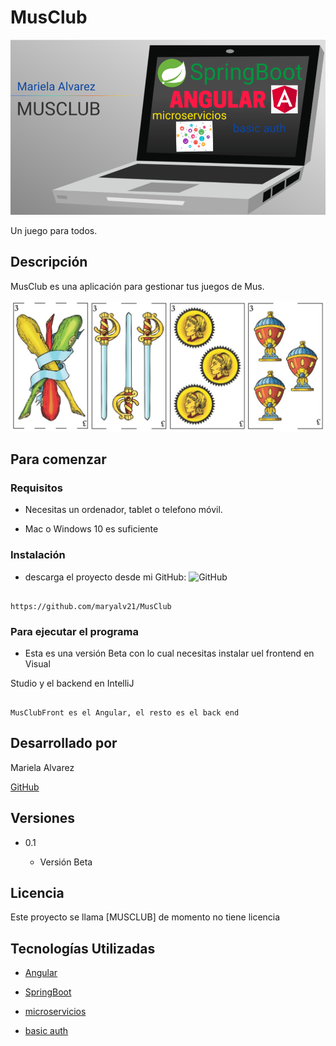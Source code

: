 # MusClub

![MusClub](presentacion.png)



Un juego para todos.



## Descripción



MusClub es una aplicación para gestionar tus juegos de Mus.



![MusClub](3b.png)



## Para comenzar



### Requisitos



* Necesitas un ordenador, tablet o telefono móvil.

* Mac o Windows 10 es suficiente



### Instalación



* descarga el proyecto desde mi GitHub: ![GitHub](GitHub.png)

```

https://github.com/maryalv21/MusClub

```



### Para ejecutar el programa



* Esta es una versión Beta con lo cual necesitas instalar uel frontend en Visual

Studio y el backend en IntelliJ

```

MusClubFront es el Angular, el resto es el back end

```



## Desarrollado por



Mariela Alvarez

[GitHub](https://github.com/maryalv21)





## Versiones



* 0.1

    * Versión Beta



## Licencia



Este proyecto se llama [MUSCLUB] de momento no tiene licencia



## Tecnologías Utilizadas


* [Angular](https://angular.io/)

* [SpringBoot](https://spring.io/projects/spring-boot)

* [microservicios](#)

* [basic auth](#)